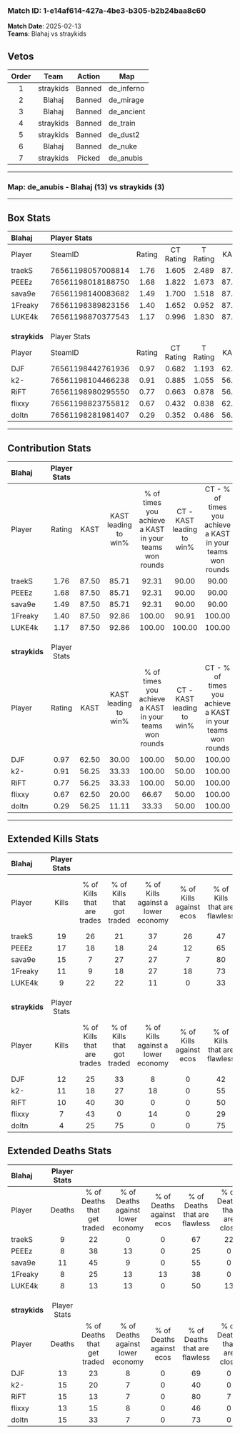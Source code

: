 ### Match ID: 1-e14af614-427a-4be3-b305-b2b24baa8c60  
**Match Date**: 2025-02-13  
**Teams**: Blahaj vs straykids  

## Vetos  

| Order | Team | Action | Map |
| :---: | :--: | :----: | --- |
| 1 | straykids | Banned | de_inferno |
| 2 | Blahaj | Banned | de_mirage |
| 3 | Blahaj | Banned | de_ancient |
| 4 | straykids | Banned | de_train |
| 5 | straykids | Banned | de_dust2 |
| 6 | Blahaj | Banned | de_nuke |
| 7 | straykids | Picked | de_anubis |

---  

### **Map**: de_anubis - Blahaj (13) vs straykids (3)  
---  

## Box Stats  

| **Blahaj**    | Player Stats      |        |           |          |       |       |       |         |        |      |     |
| :- | :- | :-: | :-: | :-: | :-: | :-: | :-: | :-: | :-: | :-: | :-: |
| Player        | SteamID           | Rating | CT Rating | T Rating | KAST  |  ADR  | Kills | Assists | Deaths | K/D  | HS% |
| traekS        | 76561198057008814 |  1.76  |   1.605   |  2.489   | 87.50 | 94.1  |  19   |    5    |   9    | 2.11 | 42  |
| PEEEz         | 76561198018188750 |  1.68  |   1.822   |  1.673   | 87.50 | 96.1  |  17   |    4    |   8    | 2.13 | 58  |
| sava9e        | 76561198140083682 |  1.49  |   1.700   |  1.518   | 87.50 | 99.3  |  15   |    4    |   11   | 1.36 | 40  |
| 1Freaky       | 76561198389823156 |  1.40  |   1.652   |  0.952   | 87.50 | 95.6  |  11   |   11    |   8    | 1.38 | 54  |
| LUKE4k        | 76561198870377543 |  1.17  |   0.996   |  1.830   | 87.50 | 68.6  |   9   |    5    |   8    | 1.13 | 33  |
|               |                   |        |           |          |       |       |       |         |        |      |     |
|               |                   |        |           |          |       |       |       |         |        |      |     |
|               |                   |        |           |          |       |       |       |         |        |      |     |
| **straykids** | Player Stats      |        |           |          |       |       |       |         |        |      |     |
| Player        | SteamID           | Rating | CT Rating | T Rating | KAST  |  ADR  | Kills | Assists | Deaths | K/D  | HS% |
| DJF           | 76561198442761936 |  0.97  |   0.682   |  1.193   | 62.50 | 68.8  |  12   |    2    |   13   | 0.92 | 75  |
| k2-           | 76561198104466238 |  0.91  |   0.885   |  1.055   | 56.25 | 100.2 |  11   |    4    |   15   | 0.73 | 72  |
| RiFT          | 76561198980295550 |  0.77  |   0.663   |  0.878   | 56.25 | 73.9  |  10   |    4    |   15   | 0.67 | 70  |
| flixxy        | 76561198823755812 |  0.67  |   0.432   |  0.838   | 62.50 | 58.3  |   7   |    3    |   13   | 0.54 | 57  |
| doltn         | 76561198281981407 |  0.29  |   0.352   |  0.486   | 56.25 | 26.4  |   4   |    2    |   15   | 0.27 | 75  |
---  

## Contribution Stats  

| **Blahaj**    | Player Stats |       |                      |                                                        |                           |                                                             |                          |                                                            |
| :- | :-: | :-: | :-: | :-: | :-: | :-: | :-: | :-: |
| Player        |    Rating    | KAST  | KAST leading to win% | % of times you achieve a KAST in your teams won rounds | CT - KAST leading to win% | CT - % of times you achieve a KAST in your teams won rounds | T - KAST leading to win% | T - % of times you achieve a KAST in your teams won rounds |
| traekS        |     1.76     | 87.50 |        85.71         |                         92.31                          |           90.00           |                            90.00                            |          75.00           |                           100.00                           |
| PEEEz         |     1.68     | 87.50 |        85.71         |                         92.31                          |           90.00           |                            90.00                            |          75.00           |                           100.00                           |
| sava9e        |     1.49     | 87.50 |        85.71         |                         92.31                          |           90.00           |                            90.00                            |          75.00           |                           100.00                           |
| 1Freaky       |     1.40     | 87.50 |        92.86         |                         100.00                         |           90.91           |                           100.00                            |          100.00          |                           100.00                           |
| LUKE4k        |     1.17     | 87.50 |        92.86         |                         100.00                         |          100.00           |                           100.00                            |          75.00           |                           100.00                           |
|               |              |       |                      |                                                        |                           |                                                             |                          |                                                            |
|               |              |       |                      |                                                        |                           |                                                             |                          |                                                            |
|               |              |       |                      |                                                        |                           |                                                             |                          |                                                            |
| **straykids** | Player Stats |       |                      |                                                        |                           |                                                             |                          |                                                            |
| Player        |    Rating    | KAST  | KAST leading to win% | % of times you achieve a KAST in your teams won rounds | CT - KAST leading to win% | CT - % of times you achieve a KAST in your teams won rounds | T - KAST leading to win% | T - % of times you achieve a KAST in your teams won rounds |
| DJF           |     0.97     | 62.50 |        30.00         |                         100.00                         |           50.00           |                           100.00                            |          25.00           |                           100.00                           |
| k2-           |     0.91     | 56.25 |        33.33         |                         100.00                         |           50.00           |                           100.00                            |          28.57           |                           100.00                           |
| RiFT          |     0.77     | 56.25 |        33.33         |                         100.00                         |           50.00           |                           100.00                            |          28.57           |                           100.00                           |
| flixxy        |     0.67     | 62.50 |        20.00         |                         66.67                          |           50.00           |                           100.00                            |          12.50           |                           50.00                            |
| doltn         |     0.29     | 56.25 |        11.11         |                         33.33                          |           50.00           |                           100.00                            |           0.00           |                            0.00                            |
---  

## Extended Kills Stats  

| **Blahaj**    | Player Stats |                            |                            |                                    |                         |                              |                                 |                                       |                    |           |
| :- | :-: | :-: | :-: | :-: | :-: | :-: | :-: | :-: | :-: | :-: |
| Player        |    Kills     | % of Kills that are trades | % of Kills that got traded | % of Kills against a lower economy | % of Kills against ecos | % of Kills that are flawless | % of Kills that are close duels | % of Kills that are assisted by flash | Pistol Round Kills | AWP Kills |
| traekS        |      19      |             26             |             21             |                 37                 |           26            |              47              |                0                |                   0                   |         0          |     0     |
| PEEEz         |      17      |             18             |             18             |                 24                 |           12            |              65              |                0                |                   6                   |         0          |     4     |
| sava9e        |      15      |             7              |             27             |                 27                 |            7            |              80              |                0                |                   7                   |         6          |     4     |
| 1Freaky       |      11      |             9              |             18             |                 27                 |           18            |              73              |                0                |                   0                   |         0          |     0     |
| LUKE4k        |      9       |             22             |             22             |                 11                 |            0            |              33              |               11                |                   0                   |         0          |     1     |
|               |              |                            |                            |                                    |                         |                              |                                 |                                       |                    |           |
|               |              |                            |                            |                                    |                         |                              |                                 |                                       |                    |           |
|               |              |                            |                            |                                    |                         |                              |                                 |                                       |                    |           |
| **straykids** | Player Stats |                            |                            |                                    |                         |                              |                                 |                                       |                    |           |
| Player        |    Kills     | % of Kills that are trades | % of Kills that got traded | % of Kills against a lower economy | % of Kills against ecos | % of Kills that are flawless | % of Kills that are close duels | % of Kills that are assisted by flash | Pistol Round Kills | AWP Kills |
| DJF           |      12      |             25             |             33             |                 8                  |            0            |              42              |                0                |                   0                   |         0          |     3     |
| k2-           |      11      |             18             |             27             |                 18                 |            0            |              55              |                0                |                   0                   |         0          |     2     |
| RiFT          |      10      |             40             |             30             |                 0                  |            0            |              50              |               10                |                  10                   |         0          |     1     |
| flixxy        |      7       |             43             |             0              |                 14                 |            0            |              29              |               29                |                   0                   |         1          |     0     |
| doltn         |      4       |             25             |             75             |                 0                  |            0            |              75              |                0                |                   0                   |         0          |     0     |
## Extended Deaths Stats  

| **Blahaj**    | Player Stats |                             |                                   |                          |                               |                            |                           |               |
| :- | :-: | :-: | :-: | :-: | :-: | :-: | :-: | :-: |
| Player        |    Deaths    | % of Deaths that get traded | % of Deaths against lower economy | % of Deaths against ecos | % of Deaths that are flawless | % of Deaths that are close | % of Deaths while blinded | Deaths to AWP |
| traekS        |      9       |             22              |                 0                 |            0             |              67               |             22             |             0             |       0       |
| PEEEz         |      8       |             38              |                13                 |            0             |              25               |             0              |             0             |       1       |
| sava9e        |      11      |             45              |                 9                 |            0             |              55               |             0              |             9             |       0       |
| 1Freaky       |      8       |             25              |                13                 |            13            |              38               |             0              |             0             |       0       |
| LUKE4k        |      8       |             13              |                13                 |            0             |              50               |             13             |             0             |       0       |
|               |              |                             |                                   |                          |                               |                            |                           |               |
|               |              |                             |                                   |                          |                               |                            |                           |               |
|               |              |                             |                                   |                          |                               |                            |                           |               |
| **straykids** | Player Stats |                             |                                   |                          |                               |                            |                           |               |
| Player        |    Deaths    | % of Deaths that get traded | % of Deaths against lower economy | % of Deaths against ecos | % of Deaths that are flawless | % of Deaths that are close | % of Deaths while blinded | Deaths to AWP |
| DJF           |      13      |             23              |                 8                 |            0             |              69               |             0              |             0             |       0       |
| k2-           |      15      |             20              |                 7                 |            0             |              40               |             0              |             0             |       1       |
| RiFT          |      15      |             13              |                 7                 |            0             |              80               |             7              |             0             |       2       |
| flixxy        |      13      |             15              |                 8                 |            0             |              46               |             0              |             8             |       1       |
| doltn         |      15      |             33              |                 7                 |            0             |              73               |             0              |             7             |       2       |
